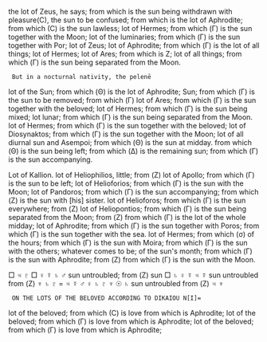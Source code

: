 the lot of Zeus, he says; from which is the sun being withdrawn with pleasure(C), the sun to be confused;
from which is the lot of Aphrodite; from which (C) is the sun lawless;
lot of Hermes; from which (Γ) is the sun together with the Moon;
lot of the luminaries; from which (Γ) is the sun together with Por;
lot of Zeus;
lot of Aphrodite; from which (Γ) is the lot of all things;
lot of Hermes;
lot of Ares; from which is Z;
lot of all things; from which (Γ) is the sun being separated from the Moon.

     But in a nocturnal nativity, the pelenē
lot of the Sun; from which (Θ) is the lot of Aphrodite;
Sun; from which (Γ) is the sun to be removed; from which (Γ)
lot of Ares; from which (Γ) is the sun together with the beloved;
lot of Hermes; from which (Γ) is the sun being mixed;
lot lunar; from which (Γ) is the sun being separated from the Moon.
lot of Hermes; from which (Γ) is the sun together with the beloved;
lot of Diosynaktos; from which (Γ) is the sun together with the Moon;
lot of all diurnal sun and Asempoi; from
which (Θ) is the sun at midday.
from which (Θ) is the sun being left; from which (Δ)
is the remaining sun; from which (Γ) is the sun accompanying.

Lot of Kallion.
lot of Heliophilios, little; from (Ζ)
lot of Apollo; from which (Γ) is the sun to be left;
lot of Helioforios; from which (Γ) is the sun with the Moon;
lot of Pandoros; from which (Γ) is the sun accompanying;
from which (Ζ) is the sun with [his] sister.
lot of Helioforos; from which (Γ) is the sun everywhere; from (Ζ)
lot of Heliopontios; from which (Γ) is the sun being separated from the Moon;
from (Ζ) from which (Γ) is the lot of the whole midday;
lot of Aphrodite; from which (Γ) is the sun together with Poros; from which (Γ) is the sun together with the sea.
lot of Hermes; from which (σ) of the hours; from which (Γ) is the sun with Moira;
from which (Γ) is the sun with the others; whatever comes to be;
of the sun's month; from which (Γ) is the sun with Aphrodite;
from (Ζ) from which (Γ) is the sun with the Moon.

□ ♃ ♇ □ ♀ ☿ ♄ ♂ sun untroubled; from (Ζ) sun
□ ♄ ♀ ☿ ♃ ☿ sun untroubled from (Ζ) ♆ ♄ ♇
= ♃ ☿ ♂ ♀ ♄ ♇ ♆ ☉ ♄ sun untroubled from (Ζ) ♃ ♆

     ON THE LOTS OF THE BELOVED ACCORDING TO DIKAIOU N[I]=
lot of the beloved; from which (C) is love from which is Aphrodite;
lot of the beloved; from which (Γ) is love from which is Aphrodite;
lot of the beloved; from which (Γ) is love from which is Aphrodite;